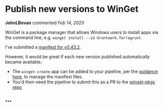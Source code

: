# Publish new versions to WinGet

**JohnLBevan** commented *Feb 14, 2023*

WinGet is a package manager that allows Windows users to install apps via the command line; e.g. `winget install --id Gruntwork.Terragrunt`.

I've submitted a [manifest for v0.43.2](https://github.com/microsoft/winget-pkgs/pull/96702).

However, it would be great if each new version published automatically became available.  

- The `winget-create` app can be added to your pipeline, per the [guidance here](https://github.com/microsoft/winget-create#using-windows-package-manager-manifest-creator-in-a-cicd-pipeline), to manage the manifest files.
- You'd then need the pipeline to submit this as a PR to the [winget-pkgs repo](https://github.com/microsoft/winget-pkgs)
<br />
***


